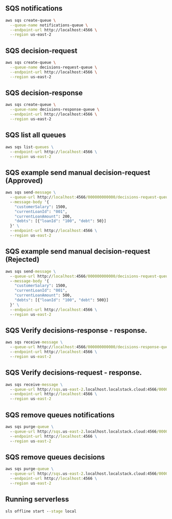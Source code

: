 
## SQS notifications

```bash
aws sqs create-queue \
  --queue-name notifications-queue \
  --endpoint-url http://localhost:4566 \
  --region us-east-2

```

## SQS decision-request

```bash
aws sqs create-queue \
  --queue-name decisions-request-queue \
  --endpoint-url http://localhost:4566 \
  --region us-east-2

```


## SQS decision-response

```bash
aws sqs create-queue \
  --queue-name decisions-response-queue \
  --endpoint-url http://localhost:4566 \
  --region us-east-2

```


## SQS list all queues

```cmd
aws sqs list-queues \
  --endpoint-url http://localhost:4566 \
  --region us-east-2
```

## SQS example send manual decision-request (Approved)

```cmd
aws sqs send-message \
  --queue-url http://localhost:4566/000000000000/decisions-request-queue \
  --message-body '{
    "customerSalary": 1500,
    "currentLoanId": "001",
    "currentLoanAmount": 200,
    "debts": [{"loanId": "100", "debt": 50}]
  }' \
  --endpoint-url http://localhost:4566 \
  --region us-east-2

```


## SQS example send manual decision-request (Rejected)

```cmd
aws sqs send-message \
  --queue-url http://localhost:4566/000000000000/decisions-request-queue \
  --message-body '{
    "customerSalary": 1500,
    "currentLoanId": "001",
    "currentLoanAmount": 500,
    "debts": [{"loanId": "100", "debt": 500}]
  }' \
  --endpoint-url http://localhost:4566 \
  --region us-east-2

```

## SQS Verify decisions-response - response.

```cmd
aws sqs receive-message \
  --queue-url http://localhost:4566/000000000000/decisions-response-queue \
  --endpoint-url http://localhost:4566 \
  --region us-east-2
```


## SQS Verify decisions-request - response.

```cmd
aws sqs receive-message \
  --queue-url http://sqs.us-east-2.localhost.localstack.cloud:4566/000000000000/decisions-request-queue \
  --endpoint-url http://localhost:4566 \
  --region us-east-2
```

## SQS remove queues notifications

```cmd
aws sqs purge-queue \
  --queue-url http://sqs.us-east-2.localhost.localstack.cloud:4566/000000000000/notifications-queue \
  --endpoint-url http://localhost:4566 \
  --region us-east-2
```

## SQS remove queues decisions

```cmd
aws sqs purge-queue \
  --queue-url http://sqs.us-east-2.localhost.localstack.cloud:4566/000000000000/decisions-request-queue \
  --endpoint-url http://localhost:4566 \
  --region us-east-2
```

## Running serverless

```cmd
sls offline start --stage local
```
